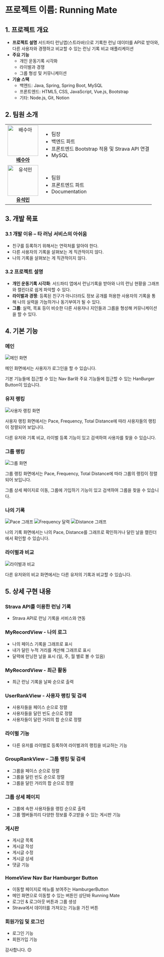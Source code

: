 # 프로젝트 이름: Running Mate

## 1. 프로젝트 개요
- **프로젝트 설명**
  서드파티 런닝앱(스트라바)으로 기록한 런닝 데이터를 API로 받아와, 다른 사용자와 경쟁하고 비교할 수 있는 런닝 기록 비교 애플리케이션
- **주요 기능**
  - 개인 운동기록 시각화
  - 라이벌과 경쟁
  - 그룹 형성 및 커뮤니케이션
- **기술 스택**
  - 백엔드: Java, Spring, Spring Boot, MySQL
  - 프론트엔드: HTML5, CSS, JavaScript, Vue.js, Bootstrap
  - 기타: Node.js, Git, Notion


## 2. 팀원 소개
<div align="center">
  <table>
    <tr>
      <td align="center">
        <a href="https://github.com/SACANDO">
          <img src="./프론트-Vue/vue/images/sooa.JPG" alt="배수아" width="100" height="100">
          <br>
          <strong>배수아</strong>
        </a>
      </td>
      <td>
        <ul>
          <li>팀장</li>
          <li>백엔드 파트</li>
          <li>프론트엔드 Bootstrap 적용 및 Strava API 연결</li>
          <li>MySQL</li>
        </ul>
      </td>
    </tr>
    <tr>
      <td align="center">
        <a href="https://github.com/roqdkfwk">
          <img src="./프론트-Vue/vue/images/seokmin.JPG" alt="유석민" width="100" height="100">
          <br>
          <strong>유석민</strong>
        </a>
      </td>
      <td>
        <ul>
          <li>팀원</li>
          <li>프론트엔드 파트</li>
          <li>Documentation</li>
        </ul>
      </td>
    </tr>
  </table>
</div>


## 3. 개발 목표
### 3.1 개발 이유 – 타 러닝 서비스의 아쉬움
- 친구를 등록하기 위해서는 연락처를 알아야 한다.
- 다른 사용자의 기록을 살펴보는 게 직관적이지 않다.
- 나의 기록을 살펴보는 게 직관적이지 않다.

### 3.2 프로젝트 설명
- **개인 운동기록 시각화**: 서드파티 앱에서 런닝기록을 받아와 나의 런닝 현황을 그래프와 캘린더로 쉽게 파악할 수 있다.
- **라이벌과 경쟁**: 등록된 친구가 아니더라도 정보 공개를 허용한 사용자의 기록을 통해 나의 실력을 가늠하거나 동기부여가 될 수 있다.
- **그룹**: 실력, 목표 등이 비슷한 다른 사용자나 지인들과 그룹을 형성해 커뮤니케이션을 할 수 있다.



## 4. 기본 기능

### 메인 
![메인 화면](./프론트-Vue/vue/images/Home.PNG)


메인 화면에서는 사용자가 로그인을 할 수 있습니다.

기본 기능들에 접근할 수 있는 Nav Bar와 주요 기능들에 접근할 수 있는 HanBurger Button이 있습니다.

### 유저 랭킹
![사용자 랭킹 화면](./프론트-Vue/vue/images/UserRanking1.PNG)


사용자 랭킹 화면에서는 Pace, Frequency, Total Distance에 따라 사용자들의 랭킹이 정렬되어 보입니다. 

다른 유저와 기록 비교, 라이벌 등록 기능이 있고 검색하여 사용자를 찾을 수 있습니다.

### 그룹 랭킹
![그룹 화면](./프론트-Vue/vue/images/GroupRanking1.PNG)


그룹 랭킹 화면에서는 Pace, Frequency, Total Distance에 따라 그룹의 랭킹이 정렬되어 보입니다. 

그룹 상세 페이지로 이동, 그룹에 가입하기 기능이 있고 검색하여 그룹을 찾을 수 있습니다.

### 나의 기록
![Pace 그래프](./프론트-Vue/vue/images/MyLog_Pace.PNG)
![Frequency 달력](./프론트-Vue/vue/images/MyLog_Frequency.PNG)
![Distance 그래프](./프론트-Vue/vue/images/MyLog_Distance.PNG)


나의 기록 화면에서는 나의 Pace, Distance를 그래프로 확인하거나 달린 날을 캘린더에서 확인할 수 있습니다.

### 라이벌과 비교
![라이벌과 비교](./프론트-Vue/vue/images/RivalCompare.PNG)


다른 유저와의 비교 화면에서는 다른 유저의 기록과 비교할 수 있습니다.


## 5. 상세 구현 내용

### Strava API를 이용한 런닝 기록
- Strava API로 런닝 기록을 서비스와 연동

### MyRecordView - 나의 로그
- 나의 페이스 기록을 그래프로 표시
- 내가 달린 누적 거리를 계산해 그래프로 표시
- 달력에 런닝한 날을 표시 (일, 주, 월 별로 볼 수 있음)

### MyRecordView - 최근 활동
- 최근 런닝 기록을 날짜 순으로 출력

### UserRankView - 사용자 랭킹 및 검색
- 사용자들을 페이스 순으로 정렬
- 사용자들을 달린 빈도 순으로 정렬
- 사용자들이 달린 거리의 합 순으로 정렬

### 라이벌 기능
- 다른 유저를 라이벌로 등록하여 라이벌과의 랭킹을 비교하는 기능

### GroupRankView – 그룹 랭킹 및 검색
- 그룹을 페이스 순으로 정렬
- 그룹을 달린 빈도 순으로 정렬
- 그룹을 달린 거리의 합 순으로 정렬

### 그룹 상세 페이지
- 그룹에 속한 사용자들을 랭킹 순으로 출력
- 그룹 멤버들끼리 다양한 정보를 주고받을 수 있는 게시판 기능

### 게시판
- 게시글 목록
- 게시글 작성
- 게시글 수정
- 게시글 상세
- 댓글 기능

### HomeView Nav Bar Hamburger Button
- 이동할 페이지로 메뉴를 보여주는 HamburgerButton
- 메인 화면으로 이동할 수 있는 버튼인 상단바 Running Mate
- 로그인 & 로그아웃 버튼과 그룹 생성
- Strava에서 데이터를 가져오는 기능을 가진 버튼

### 회원가입 및 로그인
- 로그인 기능
- 회원가입 기능



감사합니다. 😊
